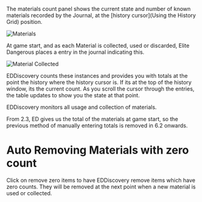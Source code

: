 The materials count panel shows the current state and number of known materials recorded by the Journal, at the [history cursor](Using the History Grid) position.

![Materials](http://i.imgur.com/AJF2CFm.png)

At game start, and as each Material is collected, used or discarded, Elite Dangerous places a entry in the journal indicating this.

![Material Collected](http://i.imgur.com/MHbLuKj.png)

EDDiscovery counts these instances and provides you with totals at the point the history where the history cursor is.  If its at the top of the history window, its the current count.  As you scroll the cursor through the entries, the table updates to show you the state at that point.  

EDDiscovery monitors all usage and collection of materials.

From 2.3, ED gives us the total of the materials at game start, so the previous method of manually entering totals is removed in 6.2 onwards.

# Auto Removing Materials with zero count

Click on remove zero items to have EDDiscovery remove items which have zero counts.  They will be removed at the next point when a new material is used or collected.
